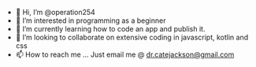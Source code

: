- 👋 Hi, I’m @operation254
- 👀 I’m interested in programming as a beginner
- 🌱 I’m currently learning how to code an app and publish it.
- 💞️ I’m looking to collaborate on extensive coding in javascript, kotlin and css
- 📫 How to reach me ... Just email me @ dr.catejackson@gmail.com

<!---
operation254/operation254 is a ✨ special ✨ repository because its `README.md` (this file) appears on your GitHub profile.
You can click the Preview link to take a look at your changes.
--->

